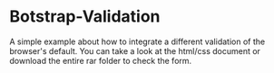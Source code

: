 # Botstrap-Validation
A simple example about how to integrate a different validation of the browser's default.
You can take a look at the html/css document or download the entire rar folder to check the form.
